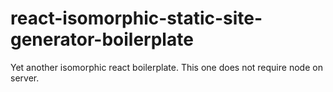 # react-isomorphic-static-site-generator-boilerplate
Yet another isomorphic react boilerplate. This one does not require node on server.
